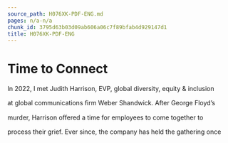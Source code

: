 ```yaml
---
source_path: H076XK-PDF-ENG.md
pages: n/a-n/a
chunk_id: 3795d63b03d09ab606a06c7f89bfab4d929147d1
title: H076XK-PDF-ENG
---
```

# Time to Connect

In 2022, I met Judith Harrison, EVP, global diversity, equity & inclusion

at global communications ﬁrm Weber Shandwick. After George Floyd’s

murder, Harrison oﬀered a time for employees to come together to

process their grief. Ever since, the company has held the gathering once
